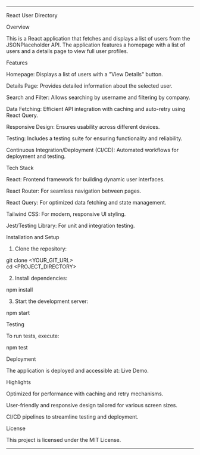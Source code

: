 
---

React User Directory

Overview

This is a React application that fetches and displays a list of users from the JSONPlaceholder API. The application features a homepage with a list of users and a details page to view full user profiles.

Features

Homepage: Displays a list of users with a "View Details" button.

Details Page: Provides detailed information about the selected user.

Search and Filter: Allows searching by username and filtering by company.

Data Fetching: Efficient API integration with caching and auto-retry using React Query.

Responsive Design: Ensures usability across different devices.

Testing: Includes a testing suite for ensuring functionality and reliability.

Continuous Integration/Deployment (CI/CD): Automated workflows for deployment and testing.


Tech Stack

React: Frontend framework for building dynamic user interfaces.

React Router: For seamless navigation between pages.

React Query: For optimized data fetching and state management.

Tailwind CSS: For modern, responsive UI styling.

Jest/Testing Library: For unit and integration testing.


Installation and Setup

1. Clone the repository:

git clone <YOUR_GIT_URL>  
cd <PROJECT_DIRECTORY>


2. Install dependencies:

npm install


3. Start the development server:

npm start



Testing

To run tests, execute:

npm test

Deployment

The application is deployed and accessible at: Live Demo.

Highlights

Optimized for performance with caching and retry mechanisms.

User-friendly and responsive design tailored for various screen sizes.

CI/CD pipelines to streamline testing and deployment.


License

This project is licensed under the MIT License.


---

